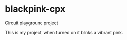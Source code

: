 # blackpink-cpx
Circuit playground project

This is my project, when turned on it blinks a vibrant pink.
